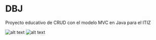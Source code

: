 # DBJ
Proyecto educativo de CRUD con el modelo MVC en Java para el ITIZ

![alt text](http://https://github.com/JulitoM3/DBJ/blob/master/Sin%20t%C3%ADtulo2.png)
![alt text](https://raw.githubusercontent.com/JulitoM3/DBJ/master/Sin%20t%C3%ADtulo.png)
